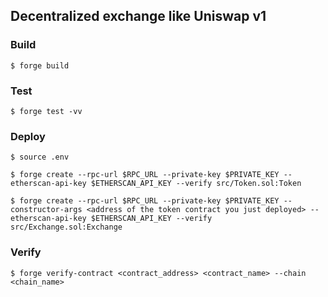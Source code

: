 ## Decentralized exchange like Uniswap v1

### Build

```shell
$ forge build
```

### Test

```shell
$ forge test -vv
```

### Deploy

```shell
$ source .env

$ forge create --rpc-url $RPC_URL --private-key $PRIVATE_KEY --etherscan-api-key $ETHERSCAN_API_KEY --verify src/Token.sol:Token

$ forge create --rpc-url $RPC_URL --private-key $PRIVATE_KEY --constructor-args <address of the token contract you just deployed> --etherscan-api-key $ETHERSCAN_API_KEY --verify src/Exchange.sol:Exchange
```

### Verify

```shell
$ forge verify-contract <contract_address> <contract_name> --chain <chain_name>
```
